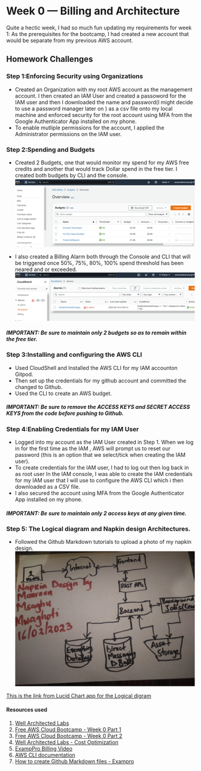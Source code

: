 # Week 0 — Billing and Architecture

Quite a hectic week, I had so much fun updating my requirements for week 1:
As the prerequisites for the bootcamp, I had created a new account that would be separate from my previous AWS account. 

## Homework Challenges
### Step 1:Enforcing Security using Organizations
- Created an Organization with my root AWS account as the management account. I then created an IAM User and created a passoword for the IAM user and then I downloaded the name and password(I might decide to use a password manager later on ) as a csv file onto my  local machine and enforced security for the root account using MFA from the Google Authenticator App installed on my phone.
- To enable mutliple permissions for the account, I applied the Administrator permissions on the IAM user.
 
### Step 2:Spending and Budgets
- Created 2 Budgets, one that would monitor my spend for my AWS free credits and another that would track Dollar spend in the free tier. I created both budgets by CLI and the console.
![Budgets image](assets/budgets2.png)

- I also created a Billing Alarm both through the Console and CLI that will be triggered once 50%, 75%, 80%, 100% spend threshold has been neared and or exceeded.
![Billing Alarm budget](assets/cloudwatch2.png)
##### IMPORTANT: Be sure to maintain only 2 budgets so as to remain within the free tier.

### Step 3:Installing and configuring the AWS CLI
- Used CloudShell  and Installed the AWS CLI for my IAM accounton Gitpod.
- Then set up the credentials for my github account and committed the changed to Github.
- Used the CLI to create an AWS budget.
##### IMPORTANT: Be sure to remove the ACCESS KEYS and SECRET ACCESS KEYS from the code before pushing to Github.

### Step 4:Enabling Credentials for my IAM User
- Logged into my account as the IAM User created in Step 1. When we log in for the first time as the IAM , AWS will prompt us to reset our password (this is an option that we select/tick when creating the IAM user).
- To create credentials for the IAM user, I had to log out then log back in as root user In the IAM console, I was able to create the IAM credentials for my IAM user that I will use to configure the AWS CLI which i then downloaded as a CSV file.
- I also secured the account using MFA from the Google Authenticator App installed on my phone.
##### IMPORTANT: Be sure to maintain only 2 access keys at any given time.
 
### Step 5: The Logical diagram and Napkin design Architectures.
- Followed the Github Markdown tutorials to upload a photo of my napkin design.
![This is the Napkin design for the Cruddr Micro-blogging application.](assets/IMG20230216220109.jpg)


[This is the link from Lucid Chart app for the Logical digram](https://lucid.app/lucidchart/be53d504-319e-46ba-8e0e-aa52b36eaa6c/edit?viewport_loc=-220%2C625%2C1614%2C907%2C0_0&invitationId=inv_8e890b65-1684-4a45-9551-5239c148d0fb)


#### Resources used 
1. [Well Architected Labs](https://wellarchitectedlabs.com/security/100_labs/100_aws_account_and_root_user/) 
2. [Free AWS Cloud Bootcamp - Week 0 Part 1](https://dev.to/msaghu/free-aws-bootcamp-week-1-part-1-ada)
3. [Free AWS Cloud Bootcamp - Week 0 Part 2](https://dev.to/msaghu/free-aws-bootcamp-week-0-part-2-5fi6)
4. [Well Architected Labs - Cost Optimization](https://wellarchitectedlabs.com/cost/100_labs/100_1_aws_account_setup/)
5. [ExampPro Billing Video](https://www.youtube.com/watch?v=OdUnNuKylHg&list=PLBfufR7vyJJ7k25byhRXJldB5AiwgNnWv&index=14)
6. [AWS CLI documentation](https://docs.aws.amazon.com/cli/latest/reference/)
7. [How to create Github Markdown files - Exampro](https://www.youtube.com/watch?v=mWaSBRJhUFM&list=PLBfufR7vyJJ7k25byhRXJldB5AiwgNnWv&index=19)
